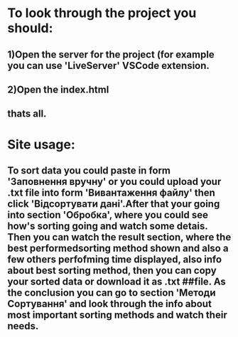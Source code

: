 # To look through the project you should:
## 1)Open the server for the project (for example you can use 'LiveServer' VSCode extension.
## 2)Open the index.html
## thats all.

# Site usage:
## To sort data you could paste in form 'Заповнення вручну' or you could upload your .txt file into form 'Вивантаження файлу' then click 'Відсортувати дані'.After that  your going into section 'Обробка', where you could see how's sorting going and watch some detais. Then you can watch the result section, where the best performedsorting method shown and also a few others perfofming time displayed, also info about best sorting method, then you can copy your sorted data or download it as .txt ##file. As the conclusion you can go to section 'Методи Сортування' and look through the info about most important sorting methods and watch their needs.

